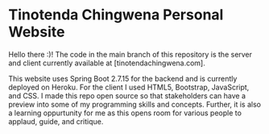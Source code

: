# Tinotenda Chingwena Personal Website

Hello there :)! The code in the main branch of this repository is the server and client currently available at [tinotendachingwena.com].

This website uses Spring Boot 2.7.15 for the backend and is currently deployed on Heroku. For the client I used HTML5, Bootstrap, JavaScript, and CSS. I made this repo open source so that stakeholders can have a preview into some of my programming skills and concepts. Further, it is also a learning oppurtunity for me as this opens room for various people to applaud, guide, and critique. 

